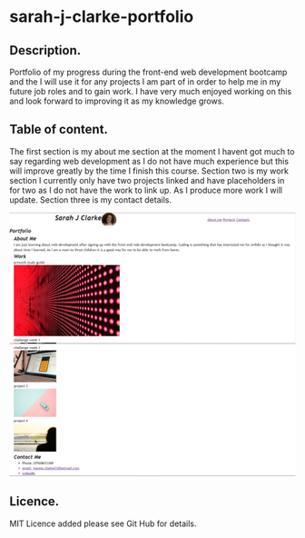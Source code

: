 # sarah-j-clarke-portfolio

## Description.
Portfolio of my progress during the front-end web development bootcamp and the I will use it for any projects I am part of in order to help me in my future job roles and to gain work. I have very much enjoyed working on this and look forward to improving it as my knowledge grows. 

## Table of content. 
The first section is my about me section at the moment I havent got much to say regarding web development as I do not have much experience but this will improve greatly by the time I finish this course.
Section two is my work section I currently only have two projects linked and have placeholders in for two as I do not have the work to link up. As I produce more work I will update. 
Section three is my contact details. 

![alt text](/images/Screenshot1%20(1).png?raw=true)
![alt text](/images/Screenshot1%20(2).png?raw=true)

## Licence.
MIT Licence added please see Git Hub for details. 

